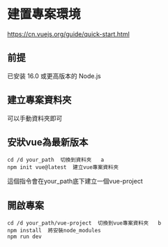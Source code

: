 # 建置專案環境
https://cn.vuejs.org/guide/quick-start.html

## 前提
已安装 16.0 或更高版本的 Node.js

## 建立專案資料夾
可以手動資料夾即可

## 安狀vue為最新版本

```
cd /d your_path  切換到資料夾   a
npm init vue@latest  建立vue專案資料夾
```
這個指令會在your_path底下建立一個vue-project

## 開啟專案

```
cd /d your_path/vue-project  切換到vue專案資料夾   b
npm install  將安裝node_modules
npm run dev

```